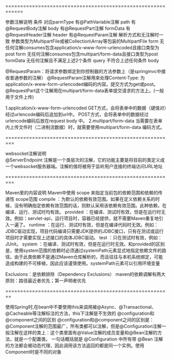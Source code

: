 ============================================================

参数注解说明
条件 	                                                                对应parmType
有@PathVariable注解 	                                                path
有@RequestBody注解 	                                                    body
有@RequestPart注解 	                                                    formData
有@RequestHeader注解 	                                                header
有@RequestParam注解 	                                                解析方式和无注解时一致
参数类型为MultipartFile或被Collection\Array等包装的MultipartFile 	        form
无任何注解consumes包含application/x-www-form-urlencoded且接口类型为post 	form
无任何注解consumes包含multipart/form-data且接口类型为post 	            formData
无任何注解且不满足上述2个条件 	                                        query
不符合上述任何条件 	                                                    body

@RequestParam：将请求参数绑定到你控制器的方法参数上（是springmvc中接收普通参数的注解）
@RequestParam注解用来处理Content-Type: 为 application/x-www-form-urlencoded编码的内容。提交方式为get或post。
@RequestPart这个注解用在multipart/form-data表单提交请求的方法上。(一般用于文件上传)

1.application/x-www-form-urlencoded
GET方式，会将表单中的数据（键值对）经过urlencode编码后追加到url中。
POST方式，会将表单中的数据经过urlencode编码后放在request body 中。
2.multipart/form-data
当需要在表单内上传文件时（二进制流数据）时，就需要使用multipart/form-data 编码方式。    

=========================================================   
 
websocket注解说明    
@ServerEndpoint 注解是一个类层次的注解，它的功能主要是将目前的类定义成一个websocket服务器端。注解的值将被用于监听用户连接的终端访问URL地址

=========================================================

Maven里的内容说明
Maven中使用 scope 来指定当前包的依赖范围和依赖的传递性
scope范围
compile ：为默认的依赖有效范围。如果在定义依赖关系的时候，没有明确指定依赖有效范围的话，则默认采用该依赖有效范围。此种依赖，在编译、运行、测试时均有效。
provided ：在编译、测试时有效，但是在运行时无效。例如：servlet-api，运行项目时，容器已经提供，就不需要Maven重复地引入一遍了。
runtime ：在运行、测试时有效，但是在编译代码时无效。例如：JDBC驱动实现，项目代码编译只需要JDK提供的JDBC接口，只有在测试或运行项目时才需要实现上述接口的具体JDBC驱动。
test ：只在测试时有效，例如：JUnit。
system ：在编译、测试时有效，但是在运行时无效。和provided的区别是，使用system范围的依赖时必须通过systemPath元素显式地指定依赖文件的路径。由于此类依赖不是通过Maven仓库解析的，而且往往与本机系统绑定，可能造成构建的不可移植，因此应该谨慎使用。systemPath元素可以引用环境变量

Exclusions：是依赖排除（Dependency Exclusions） 
maven的依赖调解有两大原则：路径最近者优先；第一声明者优先

========================================================

使用Spring时,在bean中不要使用this来调用被@Async、@Transactional、@Cacheable等注解标注的方法，this下注解是不生效的
@configuration和@component之间的区别
@configuration和@component之间的区别是：@Component注解的范围最广，所有类都可以注解，但是@Configuration注解一般注解在这样的类上：这个类里面有@Value注解的成员变量和@Bean注解的方法，就是一个配置类。
一句话概括就是 @Configuration 中所有带 @Bean 注解的方法都会被动态代理，因此调用该方法返回的都是同一个实例。使用Component时是不同的对象
